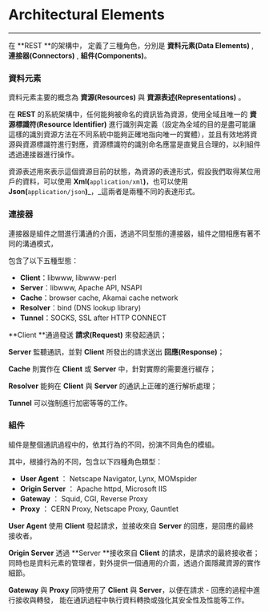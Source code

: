 # Architectural Elements

---

在 **REST **的架構中， 定義了三種角色，分別是 **資料元素\(Data Elements\)** , **連接器\(Connectors\)** , **組件\(Components\)**。

### 資料元素

資料元素主要的概念為 **資源\(Resources\)** 與 **資源表述\(Representations\)** 。

在 **REST** 的系統架構中，任何能夠被命名的資訊皆為資源，使用全域且唯一的 **資源標識符\(Resource Identifier\)** 進行識別與定義（設定為全域的目的是盡可能讓這樣的識別資源方法在不同系統中能夠正確地指向唯一的實體），並且有效地將資源與資源標識符進行對應，資源標識符的識別命名應當是直覺且合理的，以利組件透過連接器進行操作。

資源表述用來表示這個資源目前的狀態，為資源的表達形式，假設我們取得某位用戶的資料，可以使用 **Xml\(**`application/xml`**\)**，也可以使用 **Json\(**`application/json`**\)**_，_這兩者是兩種不同的表達形式。

### **連接器**

連接器是組件之間進行溝通的介面，透過不同型態的連接器，組件之間相應有著不同的溝通模式，

包含了以下五種型態：

* **Client**：libwww, libwww-perl
* **Server**：libwww, Apache API, NSAPI
* **Cache**：browser cache, Akamai cache network
* **Resolver**：bind \(DNS lookup library\)
* **Tunnel**：SOCKS, SSL after HTTP CONNECT

**Client **通過發送 **請求\(Request\)** 來發起通訊；

**Server** 監聽通訊，並對 **Client** 所發出的請求送出 **回應\(Response\)**；

**Cache** 則實作在 **Client** 或 **Server** 中，針對實際的需要進行緩存；

**Resolver** 能夠在 **Client** 與 **Server** 的通訊上正確的進行解析處理；

**Tunnel** 可以強制進行加密等等的工作。

### **組件**

組件是整個通訊過程中的，依其行為的不同，扮演不同角色的模組。

其中，根據行為的不同，包含以下四種角色類型：

* **User Agent** ： Netscape Navigator, Lynx, MOMspider
* **Origin Server** ： Apache httpd, Microsoft IIS
* **Gateway** ： Squid, CGI, Reverse Proxy
* **Proxy** ： CERN Proxy, Netscape Proxy, Gauntlet

**User Agent** 使用 **Client** 發起請求，並接收來自 **Server** 的回應，是回應的最終接收者。

**Origin Server** 透過 **Server **接收來自 **Client** 的請求，是請求的最終接收者；同時也是資料元素的管理者，對外提供一個通用的介面，透過介面隱藏資源的實作細節。

**Gateway** 與 **Proxy** 同時使用了 **Client** 與 **Server**，以便在請求 - 回應的過程中進行接收與轉發， 能在通訊過程中執行資料轉換或強化其安全性及性能等工作。

